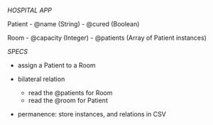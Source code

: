 *HOSPITAL APP*

Patient
    - @name  (String)
    - @cured (Boolean)

Room
    - @capacity (Integer)
    - @patients (Array of Patient instances)

*SPECS*
- assign a Patient to a Room
- bilateral relation
    - read the @patients for Room
    - read the @room for Patient

- permanence: store instances, and relations in CSV
